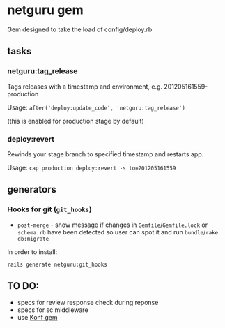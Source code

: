 # netguru gem
Gem designed to take the load of config/deploy.rb

## tasks

### netguru:tag\_release

Tags releases with a timestamp and environment, e.g. 201205161559-production

Usage:
`after('deploy:update_code', 'netguru:tag_release')`

(this is enabled for production stage by default)

### deploy:revert

Rewinds your stage branch to specified timestamp and restarts app.

Usage:
`cap production deploy:revert -s to=201205161559`

## generators

### Hooks for git (`git_hooks`)

  * `post-merge` - show message if changes in `Gemfile`/`Gemfile.lock` or `schema.rb` have been detected so user can spot it and run `bundle`/`rake db:migrate`

In order to install:

    rails generate netguru:git_hooks

## TO DO:
* specs for review response check during reponse
* specs for sc middleware
* use [Konf gem](https://github.com/GBH/konf)
